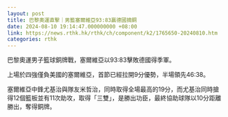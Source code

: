 ```yaml
---
layout: post
title: 巴黎奧運直擊｜男籃塞爾維亞93:83贏德國摘銅
date: 2024-08-10 19:14:47.000000000 +08:00
link: https://news.rthk.hk/rthk/ch/component/k2/1765650-20240810.htm
categories: rthk
---
```


巴黎奧運男子籃球銅牌戰，塞爾維亞以93:83擊敗德國得季軍。

上場於四強僅負美國的塞爾維亞，首節已經拉開9分優勢，半場領先46:38。

塞爾維亞中鋒尤基治與隊友米哲治，同時取得全場最高的19分，而尤基治同時搶得12個籃板並有11次助攻，取得「三雙」，是勝出功臣，最終協助球隊以10分距離勝出，奪得銅牌。
